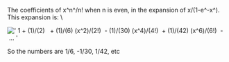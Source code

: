 The coefficients of x^n^/n! when n is even, in the expansion of
x/(1-e^-x^). This expansion is: \\

![' 1 + (1)/(2)   + (1)/(6) (x\^2)/(2!)  - (1)/(30) (x\^4)/(4!)  + (1)/(42) (x\^6)/(6!)  - ... '](../dictionary/equation_images/3095.1..png)

So the numbers are 1/6, -1/30, 1/42, etc
